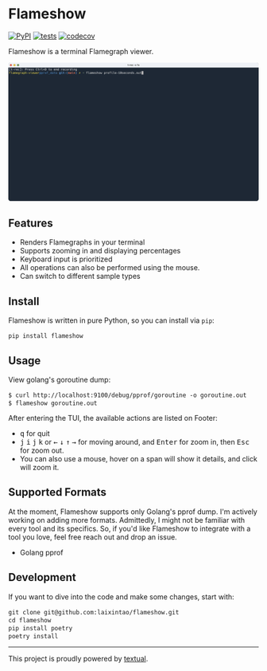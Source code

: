 # Flameshow

[![PyPI](https://img.shields.io/pypi/v/flameshow.svg)](https://pypi.org/project/flameshow/)
[![tests](https://github.com/laixintao/flameshow/actions/workflows/pytest.yaml/badge.svg?branch=main)](https://github.com/laixintao/flameshow/actions/workflows/pytest.yaml)
[![codecov](https://codecov.io/gh/laixintao/flameshow/graph/badge.svg?token=XQCGN9GBL4)](https://codecov.io/gh/laixintao/flameshow)

Flameshow is a terminal Flamegraph viewer.

![](./docs/flameshow.gif)

## Features

- Renders Flamegraphs in your terminal
- Supports zooming in and displaying percentages
- Keyboard input is prioritized
- All operations can also be performed using the mouse.
- Can switch to different sample types

## Install

Flameshow is written in pure Python, so you can install via `pip`:

```shell
pip install flameshow
```

## Usage

View golang's goroutine dump:

```shell
$ curl http://localhost:9100/debug/pprof/goroutine -o goroutine.out
$ flameshow goroutine.out
```

After entering the TUI, the available actions are listed on Footer:

- <kbd>q</kbd> for quit
- <kbd>j</kbd> <kbd>i</kbd> <kbd>j</kbd> <kbd>k</kbd> or <kbd>←</kbd>
  <kbd>↓</kbd> <kbd>↑</kbd> <kbd>→</kbd> for moving around, and <kbd>Enter</kbd>
  for zoom in, then <kbd>Esc</kbd> for zoom out.
- You can also use a mouse, hover on a span will show it details, and click will
  zoom it.

## Supported Formats

At the moment, Flameshow supports only Golang's pprof dump. I'm actively working
on adding more formats. Admittedly, I might not be familiar with every tool and
its specifics. So, if you'd like Flameshow to integrate with a tool you love,
feel free reach out and drop an issue.

- Golang pprof

## Development

If you want to dive into the code and make some changes, start with:

```shell
git clone git@github.com:laixintao/flameshow.git
cd flameshow
pip install poetry
poetry install
```

---

This project is proudly powered by
[textual](https://github.com/Textualize/textual).
